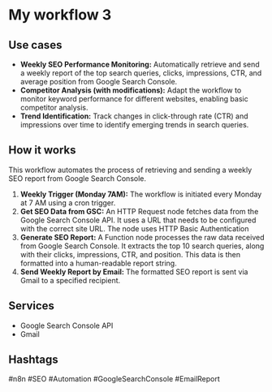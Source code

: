 # My workflow 3

## Use cases

- **Weekly SEO Performance Monitoring:** Automatically retrieve and send a weekly report of the top search queries, clicks, impressions, CTR, and average position from Google Search Console.
- **Competitor Analysis (with modifications):** Adapt the workflow to monitor keyword performance for different websites, enabling basic competitor analysis.
- **Trend Identification:** Track changes in click-through rate (CTR) and impressions over time to identify emerging trends in search queries.

## How it works

This workflow automates the process of retrieving and sending a weekly SEO report from Google Search Console.

1.  **Weekly Trigger (Monday 7AM):** The workflow is initiated every Monday at 7 AM using a cron trigger.
2.  **Get SEO Data from GSC:** An HTTP Request node fetches data from the Google Search Console API. It uses a URL that needs to be configured with the correct site URL. The node uses HTTP Basic Authentication
3.  **Generate SEO Report:** A Function node processes the raw data received from Google Search Console. It extracts the top 10 search queries, along with their clicks, impressions, CTR, and position. This data is then formatted into a human-readable report string.
4.  **Send Weekly Report by Email:** The formatted SEO report is sent via Gmail to a specified recipient.

## Services

-   Google Search Console API
-   Gmail

## Hashtags

#n8n #SEO #Automation #GoogleSearchConsole #EmailReport
